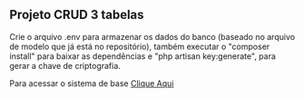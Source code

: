 <h2>Projeto CRUD 3 tabelas</h2>

<p>Crie o arquivo .env para armazenar os dados do banco (baseado no arquivo de modelo que já está no repositório), também executar o "composer install" para baixar as dependências e "php artisan key:generate", para gerar a chave de criptografia.</p>

<p>Para acessar o sistema de base <a href="http://dudstecnologia.com.br/desafio1/">Clique Aqui</a></p>
